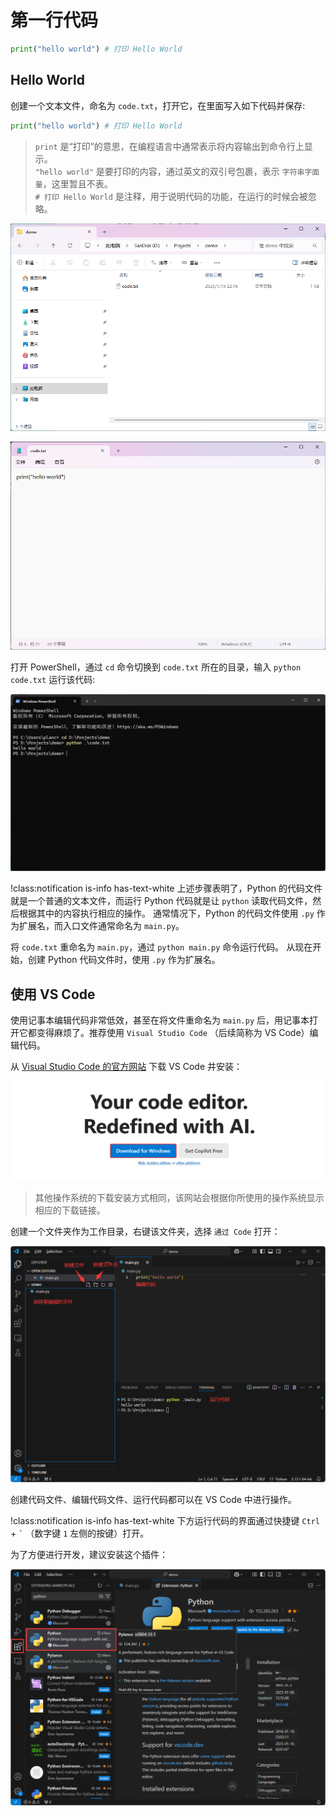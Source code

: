 # 第一行代码

```python shift
print("hello world") # 打印 Hello World
```

## Hello World

创建一个文本文件，命名为 `code.txt`，打开它，在里面写入如下代码并保存:  

```python
print("hello world") # 打印 Hello World
```

> `print` 是“打印”的意思，在编程语言中通常表示将内容输出到命令行上显示。  
> `"hello world"` 是要打印的内容，通过英文的双引号包裹，表示 `字符串字面量`，这里暂且不表。  
> `# 打印 Hello World` 是注释，用于说明代码的功能，在运行的时候会被忽略。

![create-code](/resource/python/create-txt.png)

![hello-world](/resource/python/hello-world.png)

打开 PowerShell，通过 `cd` 命令切换到 `code.txt` 所在的目录，输入 `python code.txt` 运行该代码:

![run-hello-worl](/resource/python/run-hello-world.png)

!class:notification is-info has-text-white
上述步骤表明了，Python 的代码文件就是一个普通的文本文件，而运行 Python 代码就是让 `python` 读取代码文件，然后根据其中的内容执行相应的操作。
通常情况下，Python 的代码文件使用 `.py` 作为扩展名，而入口文件通常命名为 `main.py`。

将 `code.txt` 重命名为 `main.py`，通过 `python main.py` 命令运行代码。
从现在开始，创建 Python 代码文件时，使用 `.py` 作为扩展名。  

## 使用 VS Code

使用记事本编辑代码非常低效，甚至在将文件重命名为 `main.py` 后，用记事本打开它都变得麻烦了。推荐使用 `Visual Studio Code` （后续简称为 VS Code）编辑代码。


从 [Visual Studio Code 的官方网站](https://code.visualstudio.com/) 下载 VS Code 并安装：

![download-vscode](/resource/python/download-vscode.png)

> 其他操作系统的下载安装方式相同，该网站会根据你所使用的操作系统显示相应的下载链接。

创建一个文件夹作为工作目录，右键该文件夹，选择 `通过 Code` 打开：  

![vscode](/resource/python/vscode.png)

创建代码文件、编辑代码文件、运行代码都可以在 VS Code 中进行操作。

!class:notification is-info has-text-white
下方运行代码的界面通过快捷键 `Ctrl` + `` ` `` （数字键 `1` 左侧的按键）打开。

为了方便进行开发，建议安装这个插件：  

![vscode-plugin](/resource/python/vscode-plugin.png)
